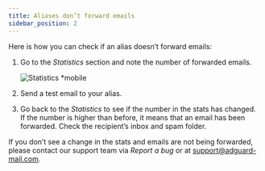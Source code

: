 ```yaml
---
title: Aliases don’t forward emails
sidebar_position: 2
---
```


Here is how you can check if an alias doesn’t forward emails:

1. Go to the _Statistics_ section and note the number of forwarded emails.

    ![Statistics \*mobile](https://cdn.adtidy.org/content/kb/mail/new/stats.png)

2. Send a test email to your alias.

3. Go back to the _Statistics_ to see if the number in the stats has changed. If the number is higher than before, it means that an email has been forwarded. Check the recipient’s inbox and spam folder.

If you don’t see a change in the stats and emails are not being forwarded, please contact our support team via _Report a bug_ or at <support@adguard-mail.com>.
